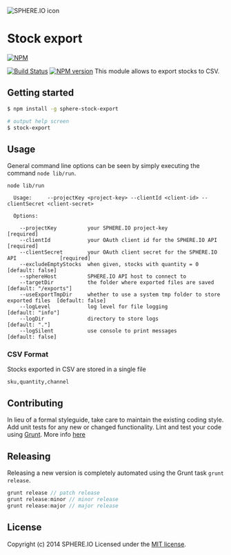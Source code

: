 ![SPHERE.IO icon](https://admin.sphere.io/assets/images/sphere_logo_rgb_long.png)

# Stock export

[![NPM](https://nodei.co/npm/sphere-stock-export.png?downloads=true)](https://www.npmjs.org/package/sphere-stock-export)

[![Build Status](https://secure.travis-ci.org/mmoelli/sphere-stock-export.png?branch=master)](http://travis-ci.org/mmoelli/sphere-stock-export) [![NPM version](https://badge.fury.io/js/sphere-stock-export.png)](http://badge.fury.io/js/sphere-stock-export)
This module allows to export stocks to CSV.

## Getting started

```bash
$ npm install -g sphere-stock-export

# output help screen
$ stock-export
```

## Usage

General command line options can be seen by simply executing the command `node lib/run`.
```
node lib/run

  Usage:     --projectKey <project-key> --clientId <client-id> --clientSecret <client-secret>

  Options:

    --projectKey          your SPHERE.IO project-key                                  [required]
    --clientId            your OAuth client id for the SPHERE.IO API                  [required]
    --clientSecret        your OAuth client secret for the SPHERE.IO API              [required]
    --excludeEmptyStocks  when given, stocks with quantity = 0                        [default: false]
    --sphereHost          SPHERE.IO API host to connect to
    --targetDir           the folder where exported files are saved                   [default: "/exports"]
    --useExportTmpDir     whether to use a system tmp folder to store exported files  [default: false]
    --logLevel            log level for file logging                                  [default: "info"]
    --logDir              directory to store logs                                     [default: "."]
    --logSilent           use console to print messages                               [default: false]
```

### CSV Format
Stocks exported in CSV are stored in a single file

```csv
sku,quantity,channel
```

## Contributing
In lieu of a formal styleguide, take care to maintain the existing coding style. Add unit tests for any new or changed functionality. Lint and test your code using [Grunt](http://gruntjs.com/).
More info [here](CONTRIBUTING.md)

## Releasing
Releasing a new version is completely automated using the Grunt task `grunt release`.

```javascript
grunt release // patch release
grunt release:minor // minor release
grunt release:major // major release
```

## License
Copyright (c) 2014 SPHERE.IO
Licensed under the [MIT license](LICENSE-MIT).
